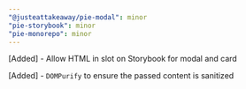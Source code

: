```yaml
---
"@justeattakeaway/pie-modal": minor
"pie-storybook": minor
"pie-monorepo": minor
---
```

[Added] - Allow HTML in slot on Storybook for modal and card

[Added] - `DOMPurify` to ensure the passed content is sanitized
